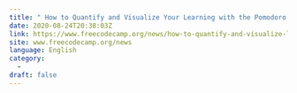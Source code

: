 ```yaml
---
title: " How to Quantify and Visualize Your Learning with the Pomodoro Technique "
date: 2020-08-24T20:38:03Z
link: https://www.freecodecamp.org/news/how-to-quantify-and-visualize-learning-with-the-pomodoro-technique/?utm_medium=RSS&utm_source=news.12bit.vn
site: www.freecodecamp.org/news
language: English
category:
  -   
draft: false
---
```

